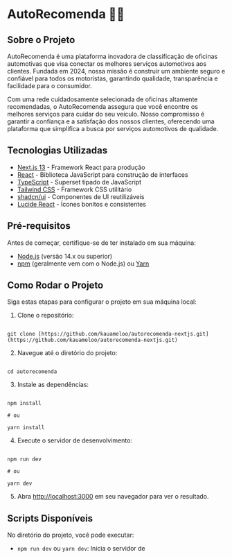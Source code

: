 # AutoRecomenda 🚗🔧

## Sobre o Projeto

AutoRecomenda é uma plataforma inovadora de classificação de oficinas automotivas que visa conectar os melhores serviços automotivos aos clientes. Fundada em 2024, nossa missão é construir um ambiente seguro e confiável para todos os motoristas, garantindo qualidade, transparência e facilidade para o consumidor.

Com uma rede cuidadosamente selecionada de oficinas altamente recomendadas, o AutoRecomenda assegura que você encontre os melhores serviços para cuidar do seu veículo. Nosso compromisso é garantir a confiança e a satisfação dos nossos clientes, oferecendo uma plataforma que simplifica a busca por serviços automotivos de qualidade.

## Tecnologias Utilizadas

- [Next.js 13](https://nextjs.org/) - Framework React para produção
- [React](https://reactjs.org/) - Biblioteca JavaScript para construção de interfaces
- [TypeScript](https://www.typescriptlang.org/) - Superset tipado de JavaScript
- [Tailwind CSS](https://tailwindcss.com/) - Framework CSS utilitário
- [shadcn/ui](https://ui.shadcn.com/) - Componentes de UI reutilizáveis
- [Lucide React](https://lucide.dev/) - Ícones bonitos e consistentes

## Pré-requisitos

Antes de começar, certifique-se de ter instalado em sua máquina:

- [Node.js](https://nodejs.org/) (versão 14.x ou superior)
- [npm](https://www.npmjs.com/) (geralmente vem com o Node.js) ou [Yarn](https://yarnpkg.com/)

## Como Rodar o Projeto

Siga estas etapas para configurar o projeto em sua máquina local:

1. Clone o repositório:

```

git clone [https://github.com/kauameloo/autorecomenda-nextjs.git](https://github.com/kauameloo/autorecomenda-nextjs.git)

```

2. Navegue até o diretório do projeto:

```

cd autorecomenda

```

3. Instale as dependências:

```

npm install

# ou

yarn install

```

4. Execute o servidor de desenvolvimento:

```

npm run dev

# ou

yarn dev

```

5. Abra [http://localhost:3000](http://localhost:3000) em seu navegador para ver o resultado.

## Scripts Disponíveis

No diretório do projeto, você pode executar:

- `npm run dev` ou `yarn dev`: Inicia o servidor de

```

```

